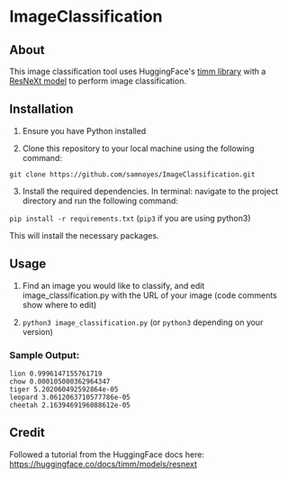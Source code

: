 # ImageClassification

## About
This image classification tool uses HuggingFace's [timm library](https://huggingface.co/docs/timm/index) with a [ResNeXt model](https://pytorch.org/hub/facebookresearch_WSL-Images_resnext/) to perform image classification.

## Installation

1. Ensure you have Python installed

2. Clone this repository to your local machine using the following command:

`git clone https://github.com/samnoyes/ImageClassification.git`

3. Install the required dependencies. In terminal: navigate to the project directory and run the following command:

`pip install -r requirements.txt` (`pip3` if you are using python3)

This will install the necessary packages.

## Usage

1. Find an image you would like to classify, and edit image_classification.py with the URL of your image (code comments show where to edit)

2. `python3 image_classification.py` (or `python3` depending on your version)

### Sample Output:

~~~
lion 0.9996147155761719
chow 0.000105000362964347
tiger 5.202060492592864e-05
leopard 3.0612063710577786e-05
cheetah 2.1639469196088612e-05
~~~

## Credit

Followed a tutorial from the HuggingFace docs here: https://huggingface.co/docs/timm/models/resnext